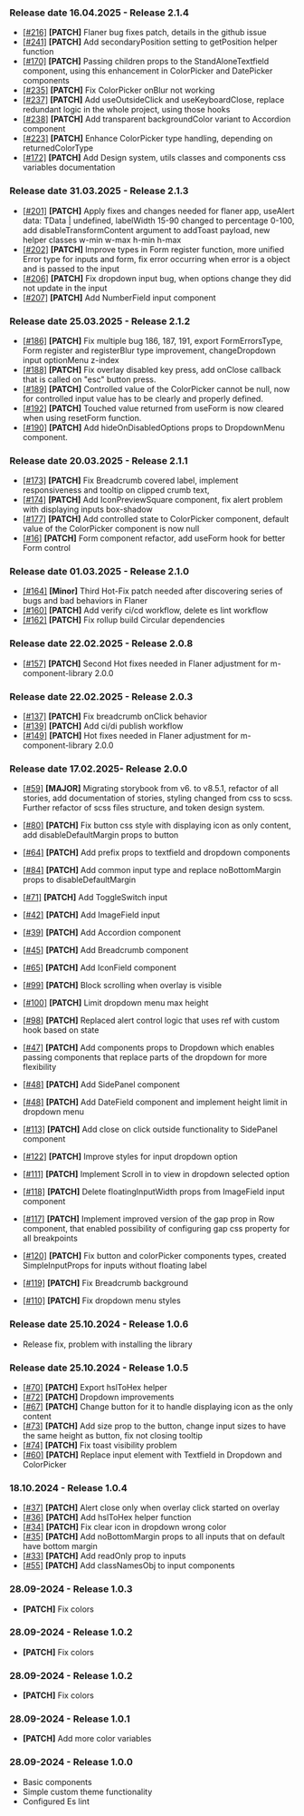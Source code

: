 ### Release date 16.04.2025 - Release 2.1.4

- [[#216]](https://github.com/Marcin-Migdal/m-component-library/issues/216) **[PATCH]** Flaner bug fixes patch, details in the github issue
- [[#241]](https://github.com/Marcin-Migdal/m-component-library/issues/241) **[PATCH]** Add secondaryPosition setting to getPosition helper function
- [[#170]](https://github.com/Marcin-Migdal/m-component-library/issues/170) **[PATCH]** Passing children props to the StandAloneTextfield component, using this enhancement in ColorPicker and DatePicker components
- [[#235]](https://github.com/Marcin-Migdal/m-component-library/issues/235) **[PATCH]** Fix ColorPicker onBlur not working
- [[#237]](https://github.com/Marcin-Migdal/m-component-library/issues/237) **[PATCH]** Add useOutsideClick and useKeyboardClose, replace redundant logic in the whole project, using those hooks
- [[#238]](https://github.com/Marcin-Migdal/m-component-library/issues/238) **[PATCH]** Add transparent backgroundColor variant to Accordion component
- [[#223]](https://github.com/Marcin-Migdal/m-component-library/issues/223) **[PATCH]** Enhance ColorPicker type handling, depending on returnedColorType
- [[#172]](https://github.com/Marcin-Migdal/m-component-library/issues/172) **[PATCH]** Add Design system, utils classes and components css variables documentation

### Release date 31.03.2025 - Release 2.1.3

- [[#201]](https://github.com/Marcin-Migdal/m-component-library/issues/201) **[PATCH]** Apply fixes and changes needed for flaner app, useAlert data: TData | undefined, labelWidth 15-90 changed to percentage 0-100, add disableTransformContent argument to addToast payload, new helper classes w-min w-max h-min h-max
- [[#202]](https://github.com/Marcin-Migdal/m-component-library/issues/202) **[PATCH]** Improve types in Form register function, more unified Error type for inputs and form, fix error occurring when error is a object and is passed to the input
- [[#206]](https://github.com/Marcin-Migdal/m-component-library/issues/206) **[PATCH]** Fix dropdown input bug, when options change they did not update in the input
- [[#207]](https://github.com/Marcin-Migdal/m-component-library/issues/207) **[PATCH]** Add NumberField input component

### Release date 25.03.2025 - Release 2.1.2

- [[#186]](https://github.com/Marcin-Migdal/m-component-library/issues/186) **[PATCH]** Fix multiple bug 186, 187, 191, export FormErrorsType, Form register and registerBlur type improvement, changeDropdown input optionMenu z-index
- [[#188]](https://github.com/Marcin-Migdal/m-component-library/issues/188) **[PATCH]** Fix overlay disabled key press, add onClose callback that is called on "esc" button press.
- [[#189]](https://github.com/Marcin-Migdal/m-component-library/issues/189) **[PATCH]** Controlled value of the ColorPicker cannot be null, now for controlled input value has to be clearly and properly defined.
- [[#192]](https://github.com/Marcin-Migdal/m-component-library/issues/192) **[PATCH]** Touched value returned from useForm is now cleared when using resetForm function.
- [[#190]](https://github.com/Marcin-Migdal/m-component-library/issues/190) **[PATCH]** Add hideOnDisabledOptions props to DropdownMenu component.

### Release date 20.03.2025 - Release 2.1.1

- [[#173]](https://github.com/Marcin-Migdal/m-component-library/issues/173) **[PATCH]** Fix Breadcrumb covered label, implement responsiveness and tooltip on clipped crumb text,
- [[#174]](https://github.com/Marcin-Migdal/m-component-library/issues/174) **[PATCH]** Add IconPreviewSquare component, fix alert problem with displaying inputs box-shadow
- [[#177]](https://github.com/Marcin-Migdal/m-component-library/issues/177) **[PATCH]** Add controlled state to ColorPicker component, default value of the ColorPicker component is now null
- [[#16]](https://github.com/Marcin-Migdal/m-component-library/issues/176) **[PATCH]** Form component refactor, add useForm hook for better Form control

### Release date 01.03.2025 - Release 2.1.0

- [[#164]](https://github.com/Marcin-Migdal/m-component-library/issues/164) **[Minor]** Third Hot-Fix patch needed after discovering series of bugs and bad behaviors in Flaner
- [[#160]](https://github.com/Marcin-Migdal/m-component-library/issues/160) **[PATCH]** Add verify ci/cd workflow, delete es lint workflow
- [[#162]](https://github.com/Marcin-Migdal/m-component-library/issues/162) **[PATCH]** Fix rollup build Circular dependencies

### Release date 22.02.2025 - Release 2.0.8

- [[#157]](https://github.com/Marcin-Migdal/m-component-library/issues/157) **[PATCH]** Second Hot fixes needed in Flaner adjustment for m-component-library 2.0.0

### Release date 22.02.2025 - Release 2.0.3

- [[#137]](https://github.com/Marcin-Migdal/m-component-library/issues/137) **[PATCH]** Fix breadcrumb onClick behavior
- [[#139]](https://github.com/Marcin-Migdal/m-component-library/issues/139) **[PATCH]** Add ci/di publish workflow
- [[#149]](https://github.com/Marcin-Migdal/m-component-library/issues/149) **[PATCH]** Hot fixes needed in Flaner adjustment for m-component-library 2.0.0

### Release date 17.02.2025- Release 2.0.0

- [[#59]](https://github.com/Marcin-Migdal/m-component-library/issues/59) **[MAJOR]** Migrating storybook from v6. to v8.5.1, refactor of all stories, add documentation of stories, styling changed from css to scss. Further refactor of scss files structure, and token design system.

- [[#80]](https://github.com/Marcin-Migdal/m-component-library/issues/80) **[PATCH]** Fix button css style with displaying icon as only content, add disableDefaultMargin props to button
- [[#64]](https://github.com/Marcin-Migdal/m-component-library/issues/64) **[PATCH]** Add prefix props to textfield and dropdown components
- [[#84]](https://github.com/Marcin-Migdal/m-component-library/issues/84) **[PATCH]** Add common input type and replace noBottomMargin props to disableDefaultMargin
- [[#71]](https://github.com/Marcin-Migdal/m-component-library/issues/71) **[PATCH]** Add ToggleSwitch input
- [[#42]](https://github.com/Marcin-Migdal/m-component-library/issues/42) **[PATCH]** Add ImageField input
- [[#39]](https://github.com/Marcin-Migdal/m-component-library/issues/39) **[PATCH]** Add Accordion component
- [[#45]](https://github.com/Marcin-Migdal/m-component-library/issues/45) **[PATCH]** Add Breadcrumb component
- [[#65]](https://github.com/Marcin-Migdal/m-component-library/issues/65) **[PATCH]** Add IconField component
- [[#99]](https://github.com/Marcin-Migdal/m-component-library/issues/99) **[PATCH]** Block scrolling when overlay is visible
- [[#100]](https://github.com/Marcin-Migdal/m-component-library/issues/100) **[PATCH]** Limit dropdown menu max height
- [[#98]](https://github.com/Marcin-Migdal/m-component-library/issues/98) **[PATCH]** Replaced alert control logic that uses ref with custom hook based on state
- [[#47]](https://github.com/Marcin-Migdal/m-component-library/issues/47) **[PATCH]** Add components props to Dropdown which enables passing components that replace parts of the dropdown for more flexibility
- [[#48]](https://github.com/Marcin-Migdal/m-component-library/issues/48) **[PATCH]** Add SidePanel component
- [[#48]](https://github.com/Marcin-Migdal/m-component-library/issues/48) **[PATCH]** Add DateField component and implement height limit in dropdown menu
- [[#113]](https://github.com/Marcin-Migdal/m-component-library/issues/113) **[PATCH]** Add close on click outside functionality to SidePanel component
- [[#122]](https://github.com/Marcin-Migdal/m-component-library/issues/122) **[PATCH]** Improve styles for input dropdown option
- [[#111]](https://github.com/Marcin-Migdal/m-component-library/issues/111) **[PATCH]** Implement Scroll in to view in dropdown selected option
- [[#118]](https://github.com/Marcin-Migdal/m-component-library/issues/118) **[PATCH]** Delete floatingInputWidth props from ImageField input component
- [[#117]](https://github.com/Marcin-Migdal/m-component-library/issues/117) **[PATCH]** Implement improved version of the gap prop in Row component, that enabled possibility of configuring gap css property for all breakpoints
- [[#120]](https://github.com/Marcin-Migdal/m-component-library/issues/120) **[PATCH]** Fix button and colorPicker components types, created SimpleInputProps for inputs without floating label
- [[#119]](https://github.com/Marcin-Migdal/m-component-library/issues/119) **[PATCH]** Fix Breadcrumb background
- [[#110]](https://github.com/Marcin-Migdal/m-component-library/issues/110) **[PATCH]** Fix dropdown menu styles

### Release date 25.10.2024 - Release 1.0.6

- Release fix, problem with installing the library

### Release date 25.10.2024 - Release 1.0.5

- [[#70]](https://github.com/Marcin-Migdal/m-component-library/issues/70) **[PATCH]** Export hslToHex helper
- [[#72]](https://github.com/Marcin-Migdal/m-component-library/issues/72) **[PATCH]** Dropdown improvements
- [[#67]](https://github.com/Marcin-Migdal/m-component-library/issues/67) **[PATCH]** Change button for it to handle displaying icon as the only content
- [[#73]](https://github.com/Marcin-Migdal/m-component-library/issues/73) **[PATCH]** Add size prop to the button, change input sizes to have the same height as button, fix not closing tooltip
- [[#74]](https://github.com/Marcin-Migdal/m-component-library/issues/74) **[PATCH]** Fix toast visibility problem
- [[#60]](https://github.com/Marcin-Migdal/m-component-library/issues/60) **[PATCH]** Replace input element with Textfield in Dropdown and ColorPicker

### 18.10.2024 - Release 1.0.4

- [[#37]](https://github.com/Marcin-Migdal/m-component-library/issues/37) **[PATCH]** Alert close only when overlay click started on overlay
- [[#36]](https://github.com/Marcin-Migdal/m-component-library/issues/36) **[PATCH]** Add hslToHex helper function
- [[#34]](https://github.com/Marcin-Migdal/m-component-library/issues/34) **[PATCH]** Fix clear icon in dropdown wrong color
- [[#35]](https://github.com/Marcin-Migdal/m-component-library/issues/35) **[PATCH]** Add noBottomMargin props to all inputs that on default have bottom margin
- [[#33]](https://github.com/Marcin-Migdal/m-component-library/issues/33) **[PATCH]** Add readOnly prop to inputs
- [[#55]](https://github.com/Marcin-Migdal/m-component-library/issues/55) **[PATCH]** Add classNamesObj to input components

### 28.09-2024 - Release 1.0.3

- **[PATCH]** Fix colors

### 28.09-2024 - Release 1.0.2

- **[PATCH]** Fix colors

### 28.09-2024 - Release 1.0.2

- **[PATCH]** Fix colors

### 28.09-2024 - Release 1.0.1

- **[PATCH]** Add more color variables

### 28.09-2024 - Release 1.0.0

- Basic components
- Simple custom theme functionality
- Configured Es lint
